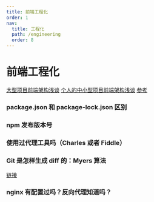 ```yaml
---
title: 前端工程化
order: 1
nav:
  title: 工程化
  path: /engineering
  order: 8
---
```


# 前端工程化

[大型项目前端架构浅谈](https://juejin.cn/post/6844903853859536903)
[个人的中小型项目前端架构浅谈](https://blog.csdn.net/qq20004604/article/details/70480932)
[参考](https://github.com/shfshanyue/blog/tree/master/frontend-engineering/)

### package.json 和 package-lock.json 区别

### npm 发布版本号

### 使用过代理工具吗（Charles 或者 Fiddle）

### Git 是怎样生成 diff 的：Myers 算法

[链接](https://segmentfault.com/p/1210000009610313/read)

### nginx 有配置过吗？反向代理知道吗？
